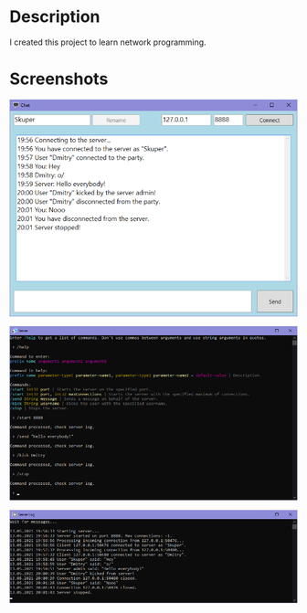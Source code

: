 # Description
I created this project to learn network programming.

# Screenshots
![ClientScreenshot.png](Images/ClientScreenshot.png)

![ClientScreenshot.png](Images/ServerScreenshot.png)

![ClientScreenshot.png](Images/LoggerScreenshot.png)
